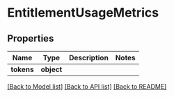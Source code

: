 # EntitlementUsageMetrics

## Properties
Name | Type | Description | Notes
------------ | ------------- | ------------- | -------------
**tokens** | **object** |  | 

[[Back to Model list]](../README.md#documentation-for-models) [[Back to API list]](../README.md#documentation-for-api-endpoints) [[Back to README]](../README.md)



